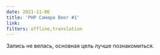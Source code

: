 ```yaml
---
date: 2021-11-06
title: 'PHP Самара Beer #1'
link:
filters: offline,translation
---
```


Запись не велась, основная цель лучше познакомиться.
